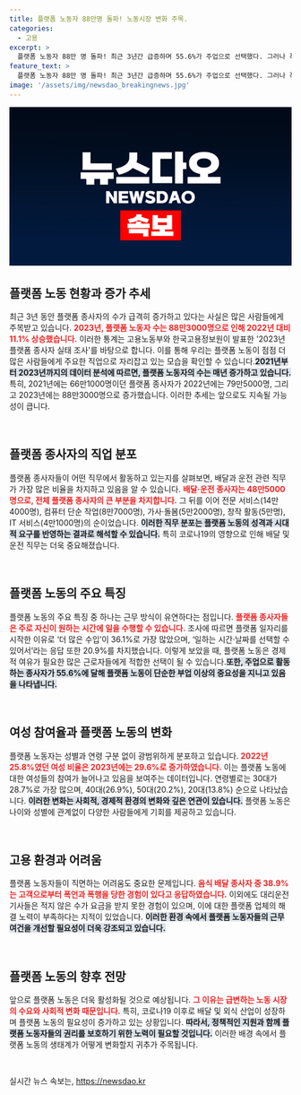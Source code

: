 ```yaml
---
title: 플랫폼 노동자 88만명 돌파! 노동시장 변화 주목.
categories:
  - 고용
excerpt: >
  플랫폼 노동자 88만 명 돌파! 최근 3년간 급증하며 55.6%가 주업으로 선택했다. 그러나 폭언과 폭행에 시달리는 현실이 충격적. 배달 라이더의 고통을 들여다보자. 클릭해 자세한 이야기를 확인하세요!
feature_text: >
  플랫폼 노동자 88만 명 돌파! 최근 3년간 급증하며 55.6%가 주업으로 선택했다. 그러나 폭언과 폭행에 시달리는 현실이 충격적. 배달 라이더의 고통을 들여다보자. 클릭해 자세한 이야기를 확인하세요!
image: '/assets/img/newsdao_breakingnews.jpg'
---
```


<p><img src="/assets/img/newsdao_breakingnews.jpg" alt="ranknews 속보" /></p>

<h2 data-ke-size="size26">플랫폼 노동 현황과 증가 추세</h2>

<p data-ke-size="size16">최근 3년 동안 플랫폼 종사자의 수가 급격히 증가하고 있다는 사실은 많은 사람들에게 주목받고 있습니다. <b><span style="color: #ee2323;">2023년, 플랫폼 노동자 수는 88만3000명으로 인해 2022년 대비 11.1% 상승했습니다.</span></b> 이러한 통계는 고용노동부와 한국고용정보원이 발표한 '2023년 플랫폼 종사자 실태 조사'를 바탕으로 합니다. 이를 통해 우리는 플랫폼 노동이 점점 더 많은 사람들에게 주요한 직업으로 자리잡고 있는 모습을 확인할 수 있습니다.<b><span style="background-color: #21538527;">2021년부터 2023년까지의 데이터 분석에 따르면, 플랫폼 노동자의 수는 매년 증가하고 있습니다.</span></b> 특히, 2021년에는 66만1000명이던 플랫폼 종사자가 2022년에는 79만5000명, 그리고 2023년에는 88만3000명으로 증가했습니다. 이러한 추세는 앞으로도 지속될 가능성이 큽니다.</p>

<p data-ke-size="size16">&nbsp;</p>

<h2 data-ke-size="size26">플랫폼 종사자의 직업 분포</h2>

<p data-ke-size="size16">플랫폼 종사자들이 어떤 직무에서 활동하고 있는지를 살펴보면, 배달과 운전 관련 직무가 가장 많은 비율을 차지하고 있음을 알 수 있습니다. <b><span style="color: #ee2323;">배달·운전 종사자는 48만5000명으로, 전체 플랫폼 종사자의 큰 부분을 차지합니다.</span></b> 그 뒤를 이어 전문 서비스(14만4000명), 컴퓨터 단순 작업(8만7000명), 가사·돌봄(5만2000명), 창작 활동(5만명), IT 서비스(4만1000명)의 순이었습니다. <b><span style="background-color: #21538527;">이러한 직무 분포는 플랫폼 노동의 성격과 시대적 요구를 반영하는 결과로 해석할 수 있습니다.</span></b> 특히 코로나19의 영향으로 인해 배달 및 운전 직무는 더욱 중요해졌습니다.</p>

<p data-ke-size="size16">&nbsp;</p>

<h2 data-ke-size="size26">플랫폼 노동의 주요 특징</h2>

<p data-ke-size="size16">플랫폼 노동의 주요 특징 중 하나는 근무 방식이 유연하다는 점입니다. <b><span style="color: #ee2323;">플랫폼 종사자들은 주로 자신이 원하는 시간에 일을 수행할 수 있습니다.</span></b> 조사에 따르면 플랫폼 일자리를 시작한 이유로 ‘더 많은 수입’이 36.1%로 가장 많았으며, ‘일하는 시간·날짜를 선택할 수 있어서’라는 응답 또한 20.9%를 차지했습니다. 이렇게 보았을 때, 플랫폼 노동은 경제적 여유가 필요한 많은 근로자들에게 적합한 선택이 될 수 있습니다.<b><span style="background-color: #21538527;">또한, 주업으로 활동하는 종사자가 55.6%에 달해 플랫폼 노동이 단순한 부업 이상의 중요성을 지니고 있음을 나타냅니다.</span></b></p>

<p data-ke-size="size16">&nbsp;</p>

<h2 data-ke-size="size26">여성 참여율과 플랫폼 노동의 변화</h2>

<p data-ke-size="size16">플랫폼 노동자는 성별과 연령 구분 없이 광범위하게 분포하고 있습니다. <b><span style="color: #ee2323;">2022년 25.8%였던 여성 비율은 2023년에는 29.6%로 증가하였습니다.</span></b> 이는 플랫폼 노동에 대한 여성들의 참여가 늘어나고 있음을 보여주는 데이터입니다. 연령별로는 30대가 28.7%로 가장 많으며, 40대(26.9%), 50대(20.2%), 20대(13.8%) 순으로 나타났습니다. <b><span style="background-color: #21538527;">이러한 변화는 사회적, 경제적 환경의 변화와 깊은 연관이 있습니다.</span></b> 플랫폼 노동은 나이와 성별에 관계없이 다양한 사람들에게 기회를 제공하고 있습니다.</p>

<p data-ke-size="size16">&nbsp;</p>

<h2 data-ke-size="size26">고용 환경과 어려움</h2>

<p data-ke-size="size16">플랫폼 노동자들이 직면하는 어려움도 중요한 문제입니다. <b><span style="color: #ee2323;">음식 배달 종사자 중 38.9%는 고객으로부터 폭언과 폭행을 당한 경험이 있다고 응답하였습니다.</span></b> 이외에도 대리운전기사들은 적지 않은 수가 요금을 받지 못한 경험이 있으며, 이에 대한 플랫폼 업체의 해결 노력이 부족하다는 지적이 있었습니다. <b><span style="background-color: #21538527;">이러한 환경 속에서 플랫폼 노동자들의 근무 여건을 개선할 필요성이 더욱 강조되고 있습니다.</span></b></p>

<p data-ke-size="size16">&nbsp;</p>

<h2 data-ke-size="size26">플랫폼 노동의 향후 전망</h2>

<p data-ke-size="size16">앞으로 플랫폼 노동은 더욱 활성화될 것으로 예상됩니다. <b><span style="color: #ee2323;">그 이유는 급변하는 노동 시장의 수요와 사회적 변화 때문입니다.</span></b> 특히, 코로나19 이후로 배달 및 외식 산업이 성장하며 플랫폼 노동의 필요성이 증가하고 있는 상황입니다. <b><span style="background-color: #21538527;">따라서, 정책적인 지원과 함께 플랫폼 노동자들의 권리를 보호하기 위한 노력이 필요할 것입니다.</span></b> 이러한 배경 속에서 플랫폼 노동의 생태계가 어떻게 변화할지 귀추가 주목됩니다.</p>

<p data-ke-size="size16">&nbsp;</p>
실시간 뉴스 속보는, <a href="https://newsdao.kr" rel="dofollow">https://newsdao.kr</a>


